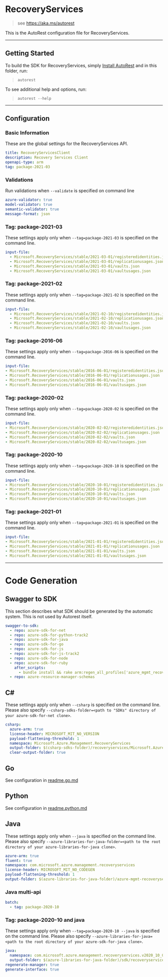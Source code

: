 # RecoveryServices

> see https://aka.ms/autorest

This is the AutoRest configuration file for RecoveryServices.

---

## Getting Started

To build the SDK for RecoveryServices, simply [Install AutoRest](https://aka.ms/autorest/install) and in this folder, run:

> `autorest`

To see additional help and options, run:

> `autorest --help`

---

## Configuration

### Basic Information

These are the global settings for the RecoveryServices API.

``` yaml
title: RecoveryServicesClient
description: Recovery Services Client
openapi-type: arm
tag: package-2021-03
```

### Validations

Run validations when `--validate` is specified on command line

``` yaml $(validate)
azure-validator: true
model-validator: true
semantic-validator: true
message-format: json
```

### Tag: package-2021-03

These settings apply only when `--tag=package-2021-03` is specified on the command line.

```yaml $(tag) == 'package-2021-03'
input-file:
  - Microsoft.RecoveryServices/stable/2021-03-01/registeredidentities.json
  - Microsoft.RecoveryServices/stable/2021-03-01/replicationusages.json
  - Microsoft.RecoveryServices/stable/2021-03-01/vaults.json
  - Microsoft.RecoveryServices/stable/2021-03-01/vaultusages.json
```
### Tag: package-2021-02

These settings apply only when `--tag=package-2021-02` is specified on the command line.

```yaml $(tag) == 'package-2021-02'
input-file:
  - Microsoft.RecoveryServices/stable/2021-02-10/registeredidentities.json
  - Microsoft.RecoveryServices/stable/2021-02-10/replicationusages.json
  - Microsoft.RecoveryServices/stable/2021-02-10/vaults.json
  - Microsoft.RecoveryServices/stable/2021-02-10/vaultusages.json
```
### Tag: package-2016-06

These settings apply only when `--tag=package-2016-06` is specified on the command line.

``` yaml $(tag) == 'package-2016-06'
input-file:
- Microsoft.RecoveryServices/stable/2016-06-01/registeredidentities.json
- Microsoft.RecoveryServices/stable/2016-06-01/replicationusages.json
- Microsoft.RecoveryServices/stable/2016-06-01/vaults.json
- Microsoft.RecoveryServices/stable/2016-06-01/vaultusages.json
```

### Tag: package-2020-02

These settings apply only when `--tag=package-2020-02` is specified on the command line.

``` yaml $(tag) == 'package-2020-02'
input-file:
- Microsoft.RecoveryServices/stable/2020-02-02/registeredidentities.json
- Microsoft.RecoveryServices/stable/2020-02-02/replicationusages.json
- Microsoft.RecoveryServices/stable/2020-02-02/vaults.json
- Microsoft.RecoveryServices/stable/2020-02-02/vaultusages.json
```

### Tag: package-2020-10

These settings apply only when `--tag=package-2020-10` is specified on the command line.

``` yaml $(tag) == 'package-2020-10'
input-file:
- Microsoft.RecoveryServices/stable/2020-10-01/registeredidentities.json
- Microsoft.RecoveryServices/stable/2020-10-01/replicationusages.json
- Microsoft.RecoveryServices/stable/2020-10-01/vaults.json
- Microsoft.RecoveryServices/stable/2020-10-01/vaultusages.json
```

### Tag: package-2021-01

These settings apply only when `--tag=package-2021-01` is specified on the command line.

``` yaml $(tag) == 'package-2021-01'
input-file:
- Microsoft.RecoveryServices/stable/2021-01-01/registeredidentities.json
- Microsoft.RecoveryServices/stable/2021-01-01/replicationusages.json
- Microsoft.RecoveryServices/stable/2021-01-01/vaults.json
- Microsoft.RecoveryServices/stable/2021-01-01/vaultusages.json
```

---

# Code Generation

## Swagger to SDK

This section describes what SDK should be generated by the automatic system.
This is not used by Autorest itself.

``` yaml $(swagger-to-sdk)
swagger-to-sdk:
  - repo: azure-sdk-for-net
  - repo: azure-sdk-for-python-track2
  - repo: azure-sdk-for-java
  - repo: azure-sdk-for-go
  - repo: azure-sdk-for-js
  - repo: azure-sdk-for-js-track2
  - repo: azure-sdk-for-node
  - repo: azure-sdk-for-ruby
    after_scripts:
      - bundle install && rake arm:regen_all_profiles['azure_mgmt_recovery_services']
  - repo: azure-resource-manager-schemas
```

## C#

These settings apply only when `--csharp` is specified on the command line.
Please also specify `--csharp-sdks-folder=<path to "SDKs" directory of your azure-sdk-for-net clone>`.

``` yaml $(csharp)
csharp:
  azure-arm: true
  license-header: MICROSOFT_MIT_NO_VERSION
  payload-flattening-threshold: 1
  namespace: Microsoft.Azure.Management.RecoveryServices
  output-folder: $(csharp-sdks-folder)/recoveryservices/Microsoft.Azure.Management.RecoveryServices/src/Generated
  clear-output-folder: true
```

## Go

See configuration in [readme.go.md](./readme.go.md)

## Python

See configuration in [readme.python.md](./readme.python.md)

## Java

These settings apply only when `--java` is specified on the command line.
Please also specify `--azure-libraries-for-java-folder=<path to the root directory of your azure-libraries-for-java clone>`.

``` yaml $(java)
azure-arm: true
fluent: true
namespace: com.microsoft.azure.management.recoveryservices
license-header: MICROSOFT_MIT_NO_CODEGEN
payload-flattening-threshold: 1
output-folder: $(azure-libraries-for-java-folder)/azure-mgmt-recoveryservices
```

### Java multi-api

``` yaml $(java) && $(multiapi)
batch:
  - tag: package-2020-10
```

### Tag: package-2020-10 and java

These settings apply only when `--tag=package-2020-10 --java` is specified on the command line.
Please also specify `--azure-libraries-for-java=<path to the root directory of your azure-sdk-for-java clone>`.

``` yaml $(tag) == 'package-2020-10' && $(java) && $(multiapi)
java:
  namespace: com.microsoft.azure.management.recoveryservices.v2020_10_01
  output-folder: $(azure-libraries-for-java-folder)/sdk/recoveryservices/mgmt-v2020_10_01
regenerate-manager: true
generate-interface: true
```

